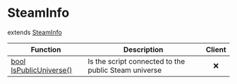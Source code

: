 # SteamInfo
extends [SteamInfo](../SteamInfo)

Function|Description|Client
--|--|:--:
[bool IsPublicUniverse()](IsPublicUniverse)|Is the script connected to the public Steam universe|❌
